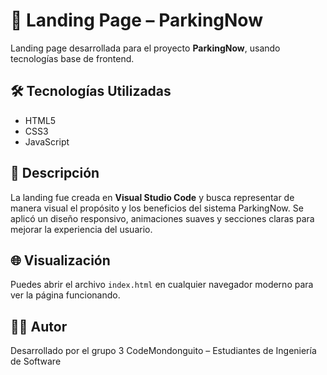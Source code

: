 # 🚀 Landing Page – ParkingNow

Landing page desarrollada para el proyecto **ParkingNow**, usando tecnologías base de frontend.

## 🛠️ Tecnologías Utilizadas

- HTML5  
- CSS3  
- JavaScript  

## 📄 Descripción

La landing fue creada en **Visual Studio Code** y busca representar de manera visual el propósito y los beneficios del sistema ParkingNow. Se aplicó un diseño responsivo, animaciones suaves y secciones claras para mejorar la experiencia del usuario.

## 🌐 Visualización

Puedes abrir el archivo `index.html` en cualquier navegador moderno para ver la página funcionando.

## 👨‍💻 Autor

Desarrollado por el grupo 3 CodeMondonguito – Estudiantes de Ingeniería de Software  

